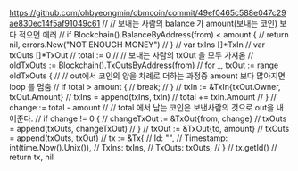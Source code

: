https://github.com/ohbyeongmin/obmcoin/commit/49ef0465c588e047c29ae830ec14f5af91049c61
// // 보내는 사람의 balance 가 amount(보내는 코인) 보다 적으면 에러
// if Blockchain().BalanceByAddress(from) < amount {
// return nil, errors.New("NOT ENOUGH MONEY")
// }
// var txIns []*TxIn
// var txOuts []*TxOut
// total := 0
// // 보내는 사람의 txOut 을 모두 가져옴
// oldTxOuts := Blockchain().TxOutsByAddress(from)
// for \_, txOut := range oldTxOuts {
// // out에서 코인의 양을 차례로 더하는 과정중 amount 보다 많아지면 loop 를 멈춤
// if total > amount {
// break;
// }
// txIn := &TxIn{txOut.Owner, txOut.Amount}
// txIns = append(txIns, txIn)
// total += txIn.Amount
// }
// change := total - amount
// // total 에서 남는 코인은 보낸사람의 것으로 out을 내어준다.
// if change != 0 {
// changeTxOut := &TxOut{from, change}
// txOuts = append(txOuts, changeTxOut)
// }
// txOut := &TxOut{to, amount}
// txOuts = append(txOuts, txOut)
// tx := &Tx{
// Id: "",
// Timestamp: int(time.Now().Unix()),
// TxIns: txIns,
// TxOuts: txOuts,
// }
// tx.getId()
// return tx, nil
